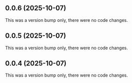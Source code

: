 ## 0.0.6 (2025-10-07)

This was a version bump only, there were no code changes.

## 0.0.5 (2025-10-07)

This was a version bump only, there were no code changes.

## 0.0.4 (2025-10-07)

This was a version bump only, there were no code changes.